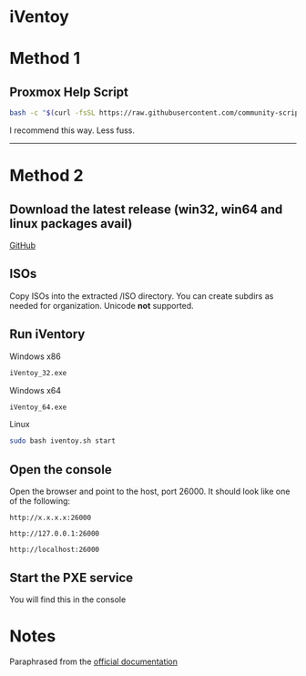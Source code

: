 # iVentoy
# Method 1
## Proxmox Help Script
```bash
bash -c "$(curl -fsSL https://raw.githubusercontent.com/community-scripts/ProxmoxVE/main/ct/iventoy.sh)"
```
I recommend this way. Less fuss.

---
# Method 2
## Download the latest release (win32, win64 and linux packages avail)
[GitHub](https://github.com/ventoy/PXE/releases)

## ISOs
Copy ISOs into the extracted /ISO directory. You can create subdirs as needed for organization. Unicode **not** supported.

## Run iVentory
Windows x86
```cmd
iVentoy_32.exe
```
Windows x64
```cmd
iVentoy_64.exe
```
Linux
```bash
sudo bash iventoy.sh start
```
## Open the console
Open the browser and point to the host, port 26000. It should look like one of the following:

`http://x.x.x.x:26000` 

`http://127.0.0.1:26000`

`http://localhost:26000`
## Start the PXE service
You will find this in the console
# Notes
Paraphrased from the [official documentation](https://www.iventoy.com/en/doc_start.html)
